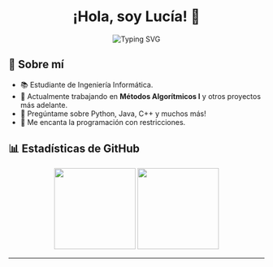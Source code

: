 <h1 align="center">¡Hola, soy Lucía! 👋</h1>

<p align="center">
  <img src="https://readme-typing-svg.herokuapp.com?color=FF69B4&lines=Desarrolladora+Creativa;Estudiante+de+Ingeniería+Informática;Apasionada+por+la+tecnología" alt="Typing SVG" />
</p>


## 🌸 Sobre mí

- 📚 Estudiante de Ingeniería Informática.
- 🔭 Actualmente trabajando en **Métodos Algorítmicos I** y otros proyectos más adelante. 
- 💬 Pregúntame sobre Python, Java, C++ y muchos más!
- 👾 Me encanta la programación con restricciones.

## 📊 Estadísticas de GitHub

<p align="center">
  <img height="160px" src="https://github-readme-stats.vercel.app/api?username=luciamarst&show_icons=true&theme=radical" />
  <img height="160px" src="https://github-readme-stats.vercel.app/api/top-langs/?username=luciamarst&layout=compact&theme=radical" />
</p>

---
